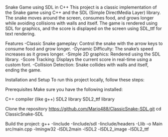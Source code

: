Snake Game using SDL in C++
This project is a classic implementation of the Snake game using C++ and the SDL (Simple DirectMedia Layer) library. The snake moves around the screen, consumes food, and grows longer while avoiding collisions with walls and itself. The game is rendered using SDL for graphics, and the score is displayed on the screen using SDL_ttf for text rendering.

Features
-Classic Snake gameplay: Control the snake with the arrow keys to consume food and grow longer.
-Dynamic Difficulty: The snake’s speed increases as it grows longer.
-Simple 2D graphics: Rendered using the SDL library.
-Score Tracking: Displays the current score in real-time using a custom font.
-Collision Detection: Snake collides with walls and itself, ending the game.

Installation and Setup
To run this project locally, follow these steps:

Prerequisites
Make sure you have the following installed:

C++ compiler (like g++)
SDL2 library
SDL2_ttf library

Clone the repository
https://github.com/Mario488/ClassicSnake-SDL.git
cd ClassicSnake-SDL

Build the project:
g++ -Iinclude -Iinclude/sdl -Iinclude/headers -Llib -o Main src/main.cpp -lmingw32 -lSDL2main -lSDL2 -lSDL2_image -lSDL2_ttf
